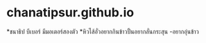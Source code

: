 # chanatipsur.github.io
*ชนาธิป บีเบอร์ มีมอเตอร์สองตัว
*หิวไส้อั่วอยากกินข้าวปั้นอยากลั่นกระสุน
-อยากอุ่นข้าว